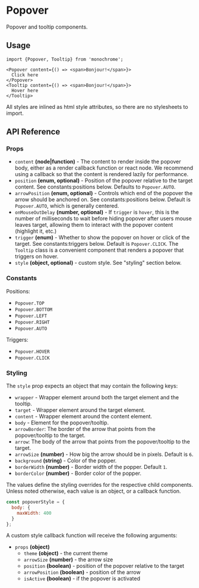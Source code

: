 # Popover

Popover and tooltip components.

## Usage

    import {Popover, Tooltip} from 'monochrome';

    <Popover content={() => <span>Bonjour!</span>}>
      Click here
    </Popover>
    <Tooltip content={() => <span>Bonjour!</span>}>
      Hover here
    </Tooltip>

All styles are inlined as html style attributes, so there are no stylesheets to import.

## API Reference

### Props

* `content` **(node|function)** - The content to render inside the popover body, either as a render callback function or react node. We recommend using a callback so that the content is rendered lazily for performance.
* `position` **(enum, optional)** - Position of the popover relative to the target content. See constants:positions below. Defaults to `Popover.AUTO`.
* `arrowPosition` **(enum, optional)** - Controls which end of the popover the arrow should be anchored on. See constants:positions below. Default is `Popover.AUTO`, which is generally centered.
* `onMouseOutDelay` **(number, optional)** - If `trigger` is `hover`, this is the number of milliseconds to wait before hiding popover after users mouse leaves target, allowing them to interact with the popover content (highlight it, etc.)
* `trigger` **(enum)** - Whether to show the popover on hover or click of the target. See constants:triggers below. Default is `Popover.CLICK`. The `Tooltip` class is a convenient component that renders a popover that triggers on hover.
* `style` **(object, optional)** - custom style. See "styling" section below.


### Constants

Positions:

* `Popover.TOP`
* `Popover.BOTTOM`
* `Popover.LEFT`
* `Popover.RIGHT`
* `Popover.AUTO`

Triggers:

* `Popover.HOVER`
* `Popover.CLICK`


### Styling

The `style` prop expects an object that may contain the following keys:

* `wrapper` - Wrapper element around both the target element and the tooltip.
* `target` - Wrapper element around the target element.
* `content` - Wrapper element around the content element.
* `body` - Element for the popover/tooltip.
* `arrowBorder`: The border of the arrow that points from the popover/tooltip to the target.
* `arrow`: The body of the arrow that points from the popover/tooltip to the target.
* `arrowSize` **(number)** - How big the arrow should be in pixels. Default is `6`.
* `background` **(string)** - Color of the popper.
* `borderWidth` **(number)** - Border width of the popper. Default `1`.
* `borderColor` **(number)** - Border color of the popper.


The values define the styling overrides for the respective child components. Unless noted otherwise, each value is an object, or a callback function.

```jsx
const popoverStyle = {
  body: {
    maxWidth: 400
  }
};
```

A custom style callback function will receive the following arguments:

* `props` **(object)**
  - `theme` **(object)** - the current theme
  - `arrowSize` **(number)** - the arrow size
  - `position` **(boolean)** - position of the popover relative to the target
  - `arrowPosition` **(boolean)** - position of the arrow
  - `isActive` **(boolean)** - if the popover is activated
